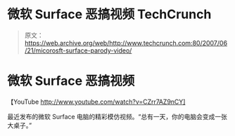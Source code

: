 # 微软 Surface 恶搞视频 TechCrunch

> 原文：<https://web.archive.org/web/http://www.techcrunch.com:80/2007/06/21/micorosft-surface-parody-video/>

# 微软 Surface 恶搞视频

【YouTube http://www.youtube.com/watch?v=CZrr7AZ9nCY]

最近发布的微软 Surface 电脑的精彩模仿视频。“总有一天，你的电脑会变成一张大桌子。”